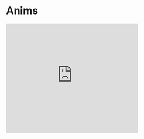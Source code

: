 # Anims
<div style="width:360px;max-width:100%;"><div style="height:0;padding-bottom:82.5%;position:relative;"><iframe width="360" height="297" style="position:absolute;top:0;left:0;width:100%;height:100%;" frameBorder="0" src="https://imgflip.com/embed/4e3yaf"></iframe></div><p><a href="https://imgflip.com/gif/4e3yaf"></a></p></div>

